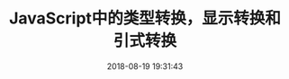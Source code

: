---
title: JavaScript中的类型转换，显示转换和引式转换
date: 2018-08-19 19:31:43
tags: [JavaScript]
categories: [JavaScript]
description: JavaScript中的类型转换，显示转换和引式转换
---